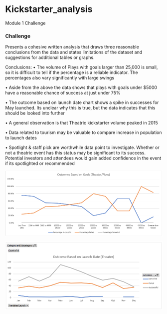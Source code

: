 # Kickstarter_analysis
Module 1 Challenge


### Challenge

Presents a cohesive written analysis that draws three reasonable conclusions from the data and states limitations of the dataset and suggestions for additional tables or graphs.

Conclusions:
•	The volume of Plays with goals larger than 25,000 is small, so it is difficult to tell if the percentage is a reliable indicator. The percentages also vary significantly with large swings

•	Aside from the above the data shows that plays with goals under $5000 have a reasonable chance of success at just under 75%

•	The outcome based on launch date chart shows a spike in successes for May launched. Its unclear why this is true, but the data indicates that this should be looked into further

•	A general observation is that Theatric kickstarter volume peaked in 2015 

•	Data related to tourism may be valuable to compare increase in population to launch dates

•	Spotlight & staff pick are worthwhile data point to investigate. Whether or not a theatric event has this status may be significant to its success. Potential investors and attendees would gain added confidence in the event if its spotlighted or recommended


![](OutcomeBasedonGoals.png)

![](OutcomesBasedonLaunchDate.png)
